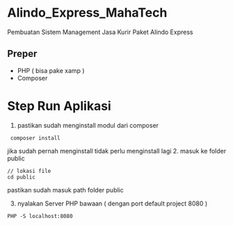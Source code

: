 # Alindo_Express_MahaTech
Pembuatan Sistem Management Jasa Kurir Paket Alindo Express

## Preper
* PHP ( bisa pake xamp )
* Composer

# Step Run Aplikasi
1. pastikan sudah menginstall modul dari composer
``` composer 
 composer install
```
jika sudah pernah menginstall tidak perlu menginstall lagi
2. masuk ke folder public
```folder
// lokasi file
cd public
```
pastikan sudah masuk path folder public

3. nyalakan Server PHP bawaan ( dengan port default project 8080 )

``` consol
PHP -S localhost:8080
```
